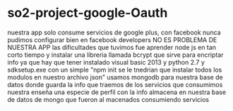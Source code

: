 # so2-project-google-Oauth
nuestra app solo consume servicios de google plus, con facebook nunca pudimos configurar bien en facebook developers
NO ES PROBLEMA DE NUESTRA APP
las dificultades que tuvimos fue aprender node js en tan corto tiempo y instalar una libreria llamada bcrypt
que sirve para encriptar info ya que hay que tener instalado visual basic 2013 y python 2.7 y sdksetup.exe
con un simple "npm init se le tnedrian que instalar todos los modulos en nuestro archivo json"
usamos mongodb para nuestra base de datos donde guarda la info que traemos de los servicios que consumimos
nuestra enseña una especie de perfil con la info almacena en nuestra base de datos de mongo que fueron al macenados consumiendo servicios 
